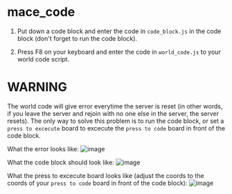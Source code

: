 # mace_code
1. Put down a code block and enter the code in ```code_block.js``` in the code block (don't forget to run the code block).

2. Press F8 on your keyboard and enter the code in ```world_code.js``` to your world code script.

# WARNING

The world code will give error everytime the server is reset (in other words, if you leave the server and rejoin with no one else in the server, the server resets). The only way to solve this problem is to run the code block, or set a ```press to excecute``` board to excecute the ```press to code``` board in front of the code block.

What the error looks like:
![image](https://github.com/user-attachments/assets/8eab408c-a100-494b-9169-c1b6094219af)

What  the code block should look like:
![image](https://github.com/user-attachments/assets/26186f01-7ad8-41ae-848e-28cfad64349c)

What the press to excecute board looks like (adjust the coords to the coords of your ```press to code``` board in front of the code block):
![image](https://github.com/user-attachments/assets/fd10fff3-a588-4e85-9283-89dddda2660d)
